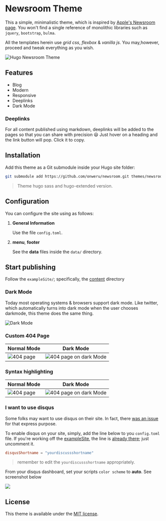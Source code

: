 # Newsroom Theme

This a simple, minimalistic theme, which is inspired by [Apple's Newsroom page](https://www.apple.com/newsroom/). You won't find a single reference of monolithic libraries such as `jquery`, `bootstrap`, `bulma`.

All the templates herein use *grid css*, *flexbox* & *vanilla js*. You may,however, proceed and tweak everything as you wish.

![Hugo Newsroom Theme](https://github.com/onweru/newsroom/blob/master/images/screenshot.png)

## Features

* Blog
* Modern
* Responsive
* Deeplinks
* Dark Mode

### Deeplinks

For all content published using markdown, deeplinks will be added to the pages so that you can share with precision :smiley: Just   hover on a heading and the link button will pop. Click it to copy.

## Installation

Add this theme as a Git submodule inside your Hugo site folder:

```bash
git submodule add https://github.com/onweru/newsroom.git themes/newsroom
```

> Theme hugo sass and hugo-extended version.

## Configuration

You can configure the site using as follows:

1. **General Information**

    Use the file `config.toml`.

2. **menu**, **footer**

    See the **data** files inside the `data/` directory.

## Start publishing

Follow the `exampleSite/`; specifically, the [content](https://github.com/onweru/newsroom/tree/master/exampleSite/content/post) directory

### Dark Mode

Today most operating systems & browsers support dark mode. Like twitter, which automatically turns into dark mode when the user chooses darkmode, this theme does the same thing.

![Dark Mode](https://github.com/onweru/newsroom/blob/master/images/screenshot-dark.png)

### Custom 404 Page

| Normal Mode | Dark Mode |
|--- | ---|
| ![404 page](https://github.com/onweru/newsroom/blob/master/images/404.png) | ![404 page on dark Mode](https://github.com/onweru/newsroom/blob/master/images/404-dark.png)|

### Syntax highlighting

| Normal Mode | Dark Mode |
|--- | ---|
| ![404 page](https://github.com/onweru/newsroom/blob/master/images/syntax.png) | ![404 page on dark Mode](https://github.com/onweru/newsroom/blob/master/images/syntax-dark.png)|

### I want to use disqus

Some folks may want to use disqus on their site. In fact, there [was an issue](https://github.com/onweru/newsroom/issues/2) for that express purpose.

To enable disqus on your site, simply, add the line below to you `config.toml` file. If you're working off the [exampleSite](https://github.com/onweru/newsroom/tree/master/exampleSite), the line is [already there](https://github.com/onweru/newsroom/blob/ad9b7a9f7ea266b539f846a2f3bdf080e648bb84/exampleSite/config.toml#L15-L16); just uncomment it.

```toml
disqusShortname = "yourdiscussshortname"
```
> remember to edit the `yourdiscussshortname` appropriately.

From your disqus dashboard, set your scripts `color scheme` to __auto__. See screenshot below

![](https://github.com/onweru/newsroom/blob/master/images/disqus-color-scheme.png)

## License

This theme is available under the [MIT license](https://github.com/onweru/newsroom/blob/master/LICENSE.md).
